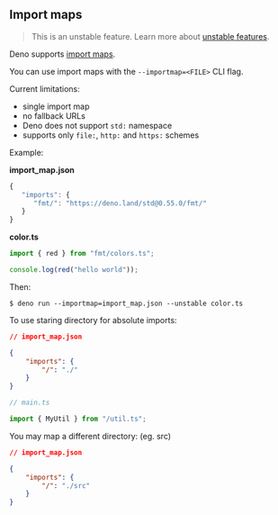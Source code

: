 ## Import maps

> This is an unstable feature. Learn more about
> [unstable features](../runtime/stability.md).

Deno supports [import maps](https://github.com/WICG/import-maps).

You can use import maps with the `--importmap=<FILE>` CLI flag.

Current limitations:

- single import map
- no fallback URLs
- Deno does not support `std:` namespace
- supports only `file:`, `http:` and `https:` schemes

Example:

**import_map.json**

```js
{
   "imports": {
      "fmt/": "https://deno.land/std@0.55.0/fmt/"
   }
}
```

**color.ts**

```ts
import { red } from "fmt/colors.ts";

console.log(red("hello world"));
```

Then:

```shell
$ deno run --importmap=import_map.json --unstable color.ts
```

To use staring directory for absolute imports:

```json
// import_map.json

{
    "imports": {
        "/": "./"
    }
}
```
```ts
// main.ts

import { MyUtil } from "/util.ts";
```

You may map a different directory: (eg. src)

```json
// import_map.json

{
    "imports": {
        "/": "./src"
    }
}
```
